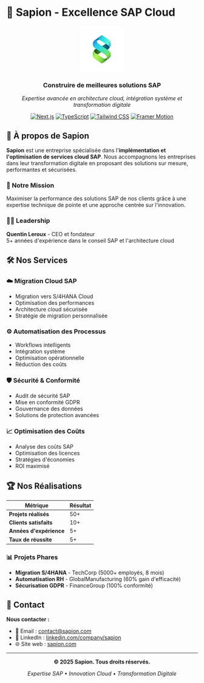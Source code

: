 # 🚀 Sapion - Excellence SAP Cloud

<div align="center">
  <img src="./public/logo_sapion.png" alt="Sapion Logo" width="120" height="120" />
  
  ### **Construire de meilleures solutions SAP**
  
  *Expertise avancée en architecture cloud, intégration système et transformation digitale*
  
  [![Next.js](https://img.shields.io/badge/Next.js-15.5.3-black?style=for-the-badge&logo=next.js)](https://nextjs.org/)
  [![TypeScript](https://img.shields.io/badge/TypeScript-5.0-blue?style=for-the-badge&logo=typescript)](https://www.typescriptlang.org/)
  [![Tailwind CSS](https://img.shields.io/badge/Tailwind_CSS-3.4-38B2AC?style=for-the-badge&logo=tailwind-css)](https://tailwindcss.com/)
  [![Framer Motion](https://img.shields.io/badge/Framer_Motion-11.0-purple?style=for-the-badge&logo=framer)](https://www.framer.com/motion/)
</div>

## 🏢 À propos de Sapion

**Sapion** est une entreprise spécialisée dans l'**implémentation et l'optimisation de services cloud SAP**. Nous accompagnons les entreprises dans leur transformation digitale en proposant des solutions sur mesure, performantes et sécurisées.

### 🎯 Notre Mission
Maximiser la performance des solutions SAP de nos clients grâce à une expertise technique de pointe et une approche centrée sur l'innovation.

### 👨‍💼 Leadership
**Quentin Leroux** - CEO et fondateur  
5+ années d'expérience dans le conseil SAP et l'architecture cloud

## 🛠️ Nos Services

### ☁️ **Migration Cloud SAP**
- Migration vers S/4HANA Cloud
- Optimisation des performances
- Architecture cloud sécurisée
- Stratégie de migration personnalisée

### ⚙️ **Automatisation des Processus**
- Workflows intelligents
- Intégration système
- Optimisation opérationnelle
- Réduction des coûts

### 🛡️ **Sécurité & Conformité**
- Audit de sécurité SAP
- Mise en conformité GDPR
- Gouvernance des données
- Solutions de protection avancées

### 📈 **Optimisation des Coûts**
- Analyse des coûts SAP
- Optimisation des licences
- Stratégies d'économies
- ROI maximisé

## 🏆 Nos Réalisations

| Métrique | Résultat |
|----------|----------|
| **Projets réalisés** | 50+ |
| **Clients satisfaits** | 10+ |
| **Années d'expérience** | 5+ |
| **Taux de réussite** | 5+ |

### 📊 Projets Phares
- **Migration S/4HANA** - TechCorp (5000+ employés, 8 mois)
- **Automatisation RH** - GlobalManufacturing (60% gain d'efficacité)
- **Sécurisation GDPR** - FinanceGroup (100% conformité)

## 📧 Contact

**Nous contacter :**
- 📧 Email : [contact@sapion.com](mailto:contact@sapion.com)
- 🔗 LinkedIn : [linkedin.com/company/sapion](https://linkedin.com/company/sapion)
- 🌐 Site web : [sapion.com](https://sapion.com)

---

<div align="center">
  <p><strong>© 2025 Sapion. Tous droits réservés.</strong></p>
  <p><em>Expertise SAP • Innovation Cloud • Transformation Digitale</em></p>
</div>
